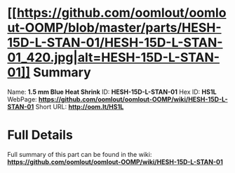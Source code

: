 
[[https://github.com/oomlout/oomlout-OOMP/blob/master/parts/HESH-15D-L-STAN-01/HESH-15D-L-STAN-01_420.jpg|alt=HESH-15D-L-STAN-01]] 
Summary
=================

Name: __1.5 mm Blue Heat Shrink__
ID: __HESH-15D-L-STAN-01__
Hex ID: __HS1L__
WebPage: __https://github.com/oomlout/oomlout-OOMP/wiki/HESH-15D-L-STAN-01__
Short URL: __http://oom.lt/HS1L__

Full Details
==========================
Full summary of this part can be found in the wiki:   
__https://github.com/oomlout/oomlout-OOMP/wiki/HESH-15D-L-STAN-01__   

